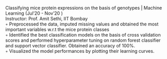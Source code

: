 Classifying mice protein expressions on the basis of genotypes | Machine Learning (Jul’20 - Nov’20 )  
Instructor: Prof. Amit Sethi, IIT Bombay  
◦ Preprocessed the data, imputed missing values and obtained the most important variables w.r.t the mice protein classes  
◦ Identified the best classification models on the basis of cross validation scores and performed hyperparameter tuning on random forest classifier and support vector classifier.   Obtained an accuracy of 100%.  
◦ Visualized the model performances by plotting their learning curves.  

